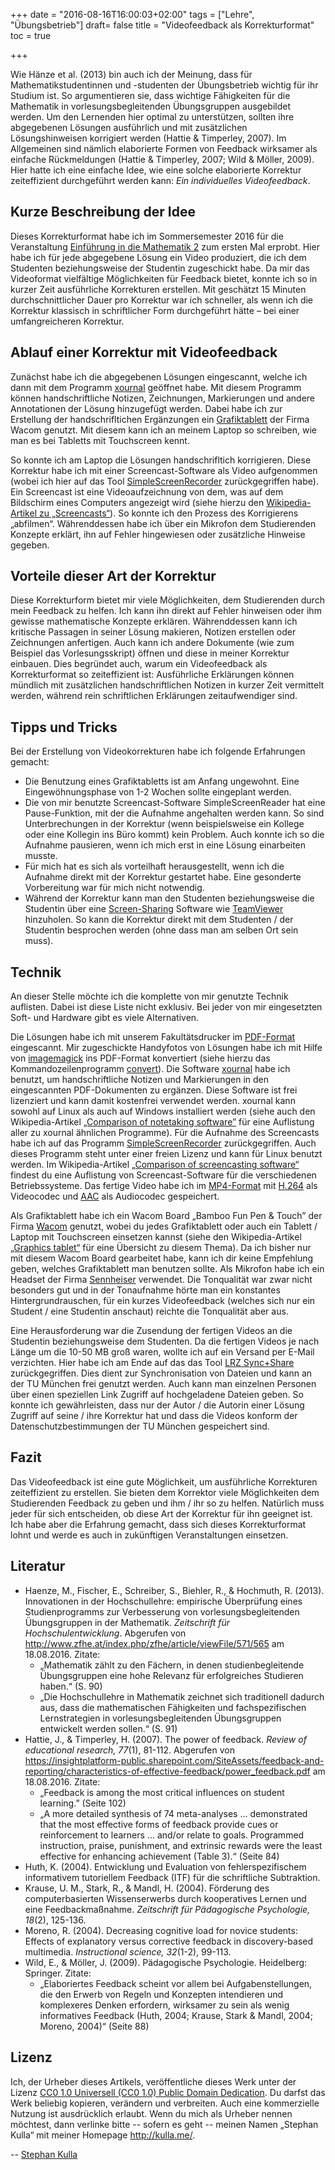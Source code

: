 +++
date = "2016-08-16T16:00:03+02:00"
tags = ["Lehre", "Übungsbetrieb"]
draft= false
title = "Videofeedback als Korrekturformat"
toc = true

+++

Wie Hänze et al. (2013) bin auch ich der Meinung, dass für Mathematikstudentinnen und -studenten der Übungsbetrieb wichtig für ihr Studium ist. So argumentieren sie, dass wichtige Fähigkeiten für die Mathematik in vorlesungsbegleitenden Übungsgruppen ausgebildet werden. Um den Lernenden hier optimal zu unterstützen, sollten ihre abgegebenen Lösungen ausführlich und mit zusätzlichen Lösungshinweisen korrigiert werden (Hattie & Timperley, 2007). Im Allgemeinen sind nämlich elaborierte Formen von Feedback wirksamer als einfache Rückmeldungen (Hattie & Timperley, 2007; Wild & Möller, 2009). Hier hatte ich eine einfache Idee, wie eine solche elaborierte Korrektur zeiteffizient durchgeführt werden kann: *Ein individuelles Videofeedback*.

## Kurze Beschreibung der Idee

Dieses Korrekturformat habe ich im Sommersemester 2016 für die Veranstaltung [Einführung in die Mathematik 2](http://www.aleph1.info/?call=Puc&permalink=em2) zum ersten Mal erprobt. Hier habe ich für jede abgegebene Lösung ein Video produziert, die ich dem Studenten beziehungsweise der Studentin zugeschickt habe. Da mir das Videoformat vielfältige Möglichkeiten für Feedback bietet, konnte ich so in kurzer Zeit ausführliche Korrekturen erstellen. Mit geschätzt 15 Minuten durchschnittlicher Dauer pro Korrektur war ich schneller, als wenn ich die Korrektur klassisch in schriftlicher Form durchgeführt hätte – bei einer umfangreicheren Korrektur.

## Ablauf einer Korrektur mit Videofeedback

Zunächst habe ich die abgegebenen Lösungen eingescannt, welche ich dann mit dem Programm [xournal](http://xournal.sourceforge.net/) geöffnet habe. Mit diesem Programm können handschriftliche Notizen, Zeichnungen, Markierungen und andere Annotationen der Lösung hinzugefügt werden. Dabei habe ich zur Erstellung der handschrifltichen Ergänzungen ein [Grafiktablett](https://de.wikipedia.org/wiki/Grafiktablett) der Firma Wacom genutzt. Mit diesem kann ich an meinem Laptop so schreiben, wie man es bei Tabletts mit Touchscreen kennt.

So konnte ich am Laptop die Lösungen handschrifltich korrigieren. Diese Korrektur habe ich mit einer Screencast-Software als Video aufgenommen (wobei ich hier auf das Tool [SimpleScreenRecorder](http://www.maartenbaert.be/simplescreenrecorder/) zurückgegriffen habe). Ein Screencast ist eine Videoaufzeichnung von dem, was auf dem Bildschirm eines Computers angezeigt wird (siehe hierzu den [Wikipedia-Artikel zu „Screencasts“](https://de.wikipedia.org/wiki/Screencast)). So konnte ich den Prozess des Korrigierens „abfilmen“. Währenddessen habe ich über ein Mikrofon dem Studierenden Konzepte erklärt, ihn auf Fehler hingewiesen oder zusätzliche Hinweise gegeben.

## Vorteile dieser Art der Korrektur

Diese Korrekturform bietet mir viele Möglichkeiten, dem Studierenden durch mein Feedback zu helfen. Ich kann ihn direkt auf Fehler hinweisen oder ihm gewisse mathematische Konzepte erklären. Währenddessen kann ich kritische Passagen in seiner Lösung makieren, Notizen erstellen oder Zeichnungen anfertigen. Auch kann ich andere Dokumente (wie zum Beispiel das Vorlesungsskript) öffnen und diese in meiner Korrektur einbauen. Dies begründet auch, warum ein Videofeedback als Korrekturformat so zeiteffizient ist: Ausführliche Erklärungen können mündlich mit zusätzlichen handschriftlichen Notizen in kurzer Zeit vermittelt werden, während rein schriftlichen Erklärungen zeitaufwendiger sind.

## Tipps und Tricks

Bei der Erstellung von Videokorrekturen habe ich folgende Erfahrungen gemacht:

* Die Benutzung eines Grafiktabletts ist am Anfang ungewohnt. Eine Eingewöhnungsphase von 1-2 Wochen sollte eingeplant werden.
* Die von mir benutzte Screencast-Software SimpleScreenReader hat eine Pause-Funktion, mit der die Aufnahme angehalten werden kann. So sind Unterbrechungen in der Korrektur (wenn beispielsweise ein Kollege oder eine Kollegin ins Büro kommt) kein Problem. Auch konnte ich so die Aufnahme pausieren, wenn ich mich erst in eine Lösung einarbeiten musste.
* Für mich hat es sich als vorteilhaft herausgestellt, wenn ich die Aufnahme direkt mit der Korrektur gestartet habe. Eine gesonderte Vorbereitung war für mich nicht notwendig.
* Während der Korrektur kann man den Studenten beziehungsweise die Studentin über eine [Screen-Sharing](https://de.wikipedia.org/wiki/Screen-Sharing) Software wie [TeamViewer](https://de.wikipedia.org/wiki/TeamViewer) hinzuholen. So kann die Korrektur direkt mit dem Studenten / der Studentin besprochen werden (ohne dass man am selben Ort sein muss).

## Technik

An dieser Stelle möchte ich die komplette von mir genutzte Technik auflisten. Dabei ist diese Liste nicht exklusiv. Bei jeder von mir eingesetzten Soft- und Hardware gibt es viele Alternativen.

Die Lösungen habe ich mit unserem Fakultätsdrucker im [PDF-Format](https://de.wikipedia.org/wiki/Portable_Document_Format) eingescannt. Mir zugeschickte Handyfotos von Lösungen habe ich mit Hilfe von [imagemagick](https://imagemagick.org/) ins PDF-Format konvertiert (siehe hierzu das Kommandozeilenprogramm [convert](http://www.imagemagick.org/script/convert.php)). Die Software [xournal](http://xournal.sourceforge.net/) habe ich benutzt, um handschriftliche Notizen und Markierungen in den eingescannten PDF-Dokumenten zu ergänzen. Diese Software ist frei lizenziert und kann damit kostenfrei verwendet werden. xournal kann sowohl auf Linux als auch auf Windows installiert werden (siehe auch den Wikipedia-Artikel [„Comparison of notetaking software”](https://en.wikipedia.org/wiki/Comparison_of_notetaking_software) für eine Auflistung aller zu xournal ähnlichen Programme). Für die Aufnahme des Screencasts habe ich auf das Programm [SimpleScreenRecorder](http://www.maartenbaert.be/simplescreenrecorder/) zurückgegriffen. Auch dieses Programm steht unter einer freien Lizenz und kann für Linux benutzt werden. Im Wikipedia-Artikel [„Comparison of screencasting software“](https://en.wikipedia.org/wiki/Comparison_of_screencasting_software) findest du eine Auflistung von Screencast-Software für die verschiedenen Betriebssysteme. Das fertige Video habe ich im [MP4-Format](https://de.wikipedia.org/wiki/MP4) mit [H.264](https://de.wikipedia.org/wiki/H.264) als Videocodec und [AAC](https://de.wikipedia.org/wiki/Advanced_Audio_Coding) als Audiocodec gespeichert.

Als Grafiktablett habe ich ein Wacom Board „Bamboo Fun Pen & Touch” der Firma [Wacom](http://www.wacom.com/) genutzt, wobei du jedes Grafiktablett oder auch ein Tablett / Laptop mit Touchscreen einsetzen kannst (siehe den Wikipedia-Artikel [„Graphics tablet“](https://en.wikipedia.org/wiki/Graphics_tablet) für eine Übersicht zu diesem Thema). Da ich bisher nur mit diesem Wacom Board gearbeitet habe, kann ich dir keine Empfehlung geben, welches Grafiktablett man benutzen sollte. Als Mikrofon habe ich ein Headset der Firma [Sennheiser](https://de.wikipedia.org/wiki/Sennheiser) verwendet. Die Tonqualität war zwar nicht besonders gut und in der Tonaufnahme hörte man ein konstantes Hintergrundrauschen, für ein kurzes Videofeedback (welches sich nur ein Student / eine Studentin anschaut) reichte die Tonqualität aber aus.

Eine Herausforderung war die Zusendung der fertigen Videos an die Studentin beziehungsweise dem Studenten. Da die fertigen Videos je nach Länge um die 10-50 MB groß waren, wollte ich auf ein Versand per E-Mail verzichten. Hier habe ich am Ende auf das das Tool [LRZ Sync+Share](https://syncandshare.lrz.de/) zurückgegriffen. Dies dient zur Synchronisation von Dateien und kann an der TU München frei genutzt werden. Auch kann man einzelnen Personen über einen speziellen Link Zugriff auf hochgeladene Dateien geben. So konnte ich gewährleisten, dass nur der Autor / die Autorin einer Lösung Zugriff auf seine / ihre Korrektur hat und dass die Videos konform der Datenschutzbestimmungen der TU München gespeichert sind.

## Fazit

Das Videofeedback ist eine gute Möglichkeit, um ausführliche Korrekturen zeiteffizient zu erstellen. Sie bieten dem Korrektor viele Möglichkeiten dem Studierenden Feedback zu geben und ihm / ihr so zu helfen. Natürlich muss jeder für sich entscheiden, ob diese Art der Korrektur für ihn geeignet ist. Ich habe aber die Erfahrung gemacht, dass sich dieses Korrekturformat lohnt und werde es auch in zukünftigen Veranstaltungen einsetzen.

## Literatur

* Haenze, M., Fischer, E., Schreiber, S., Biehler, R., & Hochmuth, R. (2013). Innovationen in der Hochschullehre: empirische Überprüfung eines Studienprogramms zur Verbesserung von vorlesungsbegleitenden Übungsgruppen in der Mathematik. *Zeitschrift für Hochschulentwicklung*. Abgerufen von http://www.zfhe.at/index.php/zfhe/article/viewFile/571/565 am 18.08.2016. Zitate:
    * „Mathematik zählt zu den Fächern, in denen studienbegleitende Übungsgruppen eine hohe Relevanz für erfolgreiches Studieren haben.“ (S. 90)
    * „Die Hochschullehre in Mathematik zeichnet sich traditionell dadurch aus, dass die mathematischen Fähigkeiten und fachspezifischen Lernstrategien in vorlesungsbegleitenden Übungsgruppen entwickelt werden sollen.“ (S. 91)
* Hattie, J., & Timperley, H. (2007). The power of feedback. *Review of educational research, 77*(1), 81-112. Abgerufen von https://insightplatform-public.sharepoint.com/SiteAssets/feedback-and-reporting/characteristics-of-effective-feedback/power_feedback.pdf am 18.08.2016. Zitate:
    * „Feedback is among the most critical influences on student learning.” (Seite 102)
    * „A more detailed synthesis of 74 meta-analyses ... demonstrated that the most effective forms of feedback provide cues or reinforcement to learners ... and/or relate to goals. Programmed instruction, praise, punishment, and extrinsic rewards were the least effective for enhancing achievement (Table 3).“ (Seite 84)
* Huth, K. (2004). Entwicklung und Evaluation von fehlerspezifischem informativem tutoriellem Feedback (ITF) für die schriftliche Subtraktion.
* Krause, U. M., Stark, R., & Mandl, H. (2004). Förderung des computerbasierten Wissenserwerbs durch kooperatives Lernen und eine Feedbackmaßnahme. *Zeitschrift für Pädagogische Psychologie, 18*(2), 125-136.
* Moreno, R. (2004). Decreasing cognitive load for novice students: Effects of explanatory versus corrective feedback in discovery-based multimedia. *Instructional science, 32*(1-2), 99-113.
* Wild, E., & Möller, J. (2009). Pädagogische Psychologie. Heidelberg: Springer. Zitate:
    * „Elaboriertes Feedback scheint vor allem bei Aufgabenstellungen, die den Erwerb von Regeln und Konzepten intendieren und komplexeres Denken erfordern, wirksamer zu sein als wenig informatives Feedback (Huth, 2004; Krause, Stark & Mandl, 2004; Moreno, 2004)“ (Seite 88)

## Lizenz

Ich, der Urheber dieses Artikels, veröffentliche dieses Werk unter der Lizenz [CC0 1.0 Universell (CC0 1.0) Public Domain Dedication](https://creativecommons.org/publicdomain/zero/1.0/deed.de). Du darfst das Werk beliebig kopieren, verändern und verbreiten. Auch eine kommerzielle Nutzung ist ausdrücklich erlaubt. Wenn du mich als Urheber nennen möchtest, dann verlinke bitte -- sofern es geht -- meinen Namen „Stephan Kulla“ mit meiner Homepage http://kulla.me/.

-- [Stephan Kulla](http://kulla.me/)
